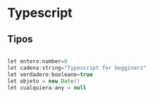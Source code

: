 # Typescript


## Tipos


```java

let entero:number=0
let cadena:string="Typescript for begginers"
let verdadero:booleano=true
let objeto = new Date()
let cualquiera:any = null

```



